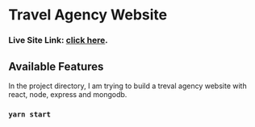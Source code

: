 # Travel Agency Website
### Live Site Link: [click here](https://travel-agency-fc58b.web.app/).

## Available Features

In the project directory, I am trying to build a treval agency website with react, node, express and mongodb.

### `yarn start`

